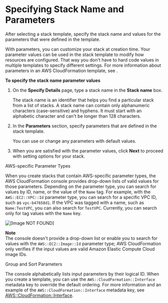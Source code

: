 # Specifying Stack Name and Parameters<a name="cfn-using-console-create-stack-parameters"></a>

After selecting a stack template, specify the stack name and values for the parameters that were defined in the template\.

With parameters, you can customize your stack at creation time\. Your parameter values can be used in the stack template to modify how resources are configured\. That way you don't have to hard code values in multiple templates to specify different settings\. For more information about parameters in an AWS CloudFormation template, see \.

**To specify the stack name parameter values**

1. On the **Specify Details** page, type a stack name in the **Stack name** box\.

   The stack name is an identifier that helps you find a particular stack from a list of stacks\. A stack name can contain only alphanumeric characters \(case\-sensitive\) and hyphens\. It must start with an alphabetic character and can't be longer than 128 characters\.

1. In the **Parameters** section, specify parameters that are defined in the stack template\.

   You can use or change any parameters with default values\.

1. When you are satisfied with the parameter values, click **Next** to proceed with setting options for your stack\.

AWS\-specific Parameter Types

When you create stacks that contain AWS\-specific parameter types, the AWS CloudFormation console provides drop\-down lists of valid values for those parameters\. Depending on the parameter type, you can search for values by ID, name, or the value of the `Name` tag\. For example, with the `AWS::EC2::VPC::Id` parameter type, you can search for a specific VPC ID, such as `vpc-b47658d1`\. If the VPC was tagged with a name, such as `Name:TestVPC`, you can also search for `TestVPC`\. Currently, you can search only for tag values with the `Name` key\.

![\[Image NOT FOUND\]](http://docs.aws.amazon.com/AWSCloudFormation/latest/UserGuide/images/console-create-stack-specifyparameters.png)

**Note**  
The console doesn't provide a drop\-down list or enable you to search for values with the `AWS::EC2::Image::Id` parameter type; AWS CloudFormation only verifies if the input values are valid Amazon Elastic Compute Cloud image IDs\.

Group and Sort Parameters

The console alphabetically lists input parameters by their logical ID\. When you create a template, you can use the `AWS::CloudFormation::Interface` metadata key to override the default ordering\. For more information and an example of the `AWS::CloudFormation::Interface` metadata key, see [AWS::CloudFormation::Interface](aws-resource-cloudformation-interface.md)\.